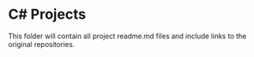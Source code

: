 # C# Projects

This folder will contain all project readme.md files and include links to the original repositories.
